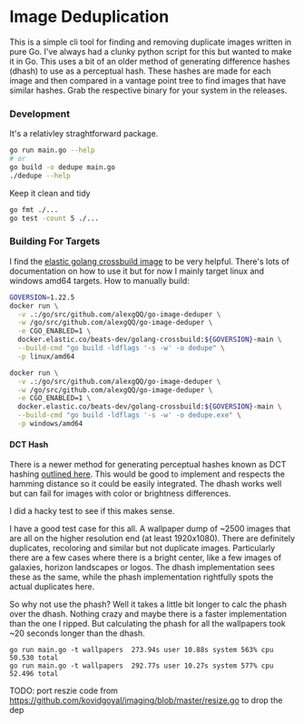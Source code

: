 # Image Deduplication

This is a simple cli tool for finding and removing duplicate images written in pure Go. I've always had a clunky python script for this but wanted to make it in Go. This uses a bit of an older method of generating difference hashes (dhash) to use as a perceptual hash. These hashes are made for each image and then compared in a vantage point tree to find images that have similar hashes. Grab the respective binary for your system in the releases.

### Development

It's a relativley straghtforward package.
```bash
go run main.go --help
# or
go build -o dedupe main.go
./dedupe --help
```
Keep it clean and tidy
```bash
go fmt ./...
go test -count 5 ./...
```

### Building For Targets

I find the [elastic golang crossbuild image](https://github.com/elastic/golang-crossbuild) to be very helpful. There's lots of documentation on how to use it but for now I mainly target linux and windows amd64 targets. How to manually build:
```bash
GOVERSION=1.22.5
docker run \
  -v .:/go/src/github.com/alexgQQ/go-image-deduper \
  -w /go/src/github.com/alexgQQ/go-image-deduper \
  -e CGO_ENABLED=1 \
  docker.elastic.co/beats-dev/golang-crossbuild:${GOVERSION}-main \
  --build-cmd "go build -ldflags '-s -w' -o dedupe" \
  -p linux/amd64

docker run \
  -v .:/go/src/github.com/alexgQQ/go-image-deduper \
  -w /go/src/github.com/alexgQQ/go-image-deduper \
  -e CGO_ENABLED=1 \
  docker.elastic.co/beats-dev/golang-crossbuild:${GOVERSION}-main \
  --build-cmd "go build -ldflags '-s -w' -o dedupe.exe" \
  -p windows/amd64
```

#### DCT Hash

There is a newer method for generating perceptual hashes known as DCT hashing [outlined here](https://phash.org/docs/design.html). This would be good to implement and respects the hamming distance so it could be easily integrated. The dhash works well but can fail for images with color or brightness differences.



I did a hacky test to see if this makes sense. 

I have a good test case for this all. A wallpaper dump of ~2500 images that are all on the higher resolution end (at least 1920x1080). There are definitely duplicates, recoloring and similar but not duplicate images. Particularly there are a few cases where there is a bright center, like a few images of galaxies, horizon landscapes or logos. The dhash implementation sees these as the same, while the phash implementation rightfully spots the actual duplicates here.

So why not use the phash? Well it takes a little bit longer to calc the phash over the dhash. Nothing crazy and maybe there is a faster implementation than the one I ripped. But calculating the phash for all the wallpapers took ~20 seconds longer than the dhash.

```
go run main.go -t wallpapers  273.94s user 10.88s system 563% cpu 50.530 total
go run main.go -t wallpapers  292.77s user 10.27s system 577% cpu 52.496 total
```

TODO: port reszie code from https://github.com/kovidgoyal/imaging/blob/master/resize.go to drop the dep


